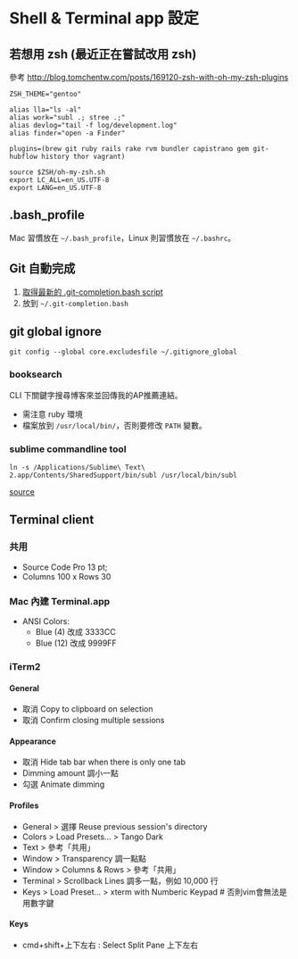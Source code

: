 # Shell & Terminal app 設定

## 若想用 zsh (最近正在嘗試改用 zsh)

參考 http://blog.tomchentw.com/posts/169120-zsh-with-oh-my-zsh-plugins

    ZSH_THEME="gentoo"

    alias lla="ls -al"
    alias work="subl .; stree .;"
    alias devlog="tail -f log/development.log"
    alias finder="open -a Finder"

    plugins=(brew git ruby rails rake rvm bundler capistrano gem git-hubflow history thor vagrant)

    source $ZSH/oh-my-zsh.sh
    export LC_ALL=en_US.UTF-8
    export LANG=en_US.UTF-8

## .bash_profile

Mac 習慣放在 `~/.bash_profile`，Linux 則習慣放在 `~/.bashrc`。

## Git 自動完成
1. [取得最新的 .git-completion.bash script](http://git.kernel.org/cgit/git/git.git/plain/contrib/completion/)
2. 放到 `~/.git-completion.bash`

## git global ignore
    git config --global core.excludesfile ~/.gitignore_global

### booksearch
CLI 下關鍵字搜尋博客來並回傳我的AP推薦連結。

* 需注意 ruby 環境
* 檔案放到 `/usr/local/bin/`，否則要修改 `PATH` 變數。

### sublime commandline tool

    ln -s /Applications/Sublime\ Text\ 2.app/Contents/SharedSupport/bin/subl /usr/local/bin/subl

[source](https://gist.github.com/olivierlacan/1195304)

## Terminal client
### 共用
* Source Code Pro 13 pt;
* Columns 100 x Rows 30

### Mac 內建 Terminal.app
* ANSI Colors:
  * Blue (4) 改成 3333CC
  * Blue (12) 改成 9999FF

### iTerm2
#### General
* 取消 Copy to clipboard on selection
* 取消 Confirm closing multiple sessions

#### Appearance
* 取消 Hide tab bar when there is only one tab
* Dimming amount 調小一點
* 勾選 Animate dimming

#### Profiles
* General > 選擇 Reuse previous session's directory
* Colors > Load Presets... > Tango Dark
* Text > 參考「共用」
* Window > Transparency 調一點點
* Window > Columns & Rows > 參考「共用」
* Terminal > Scrollback Lines 調多一點，例如 10,000 行
* Keys > Load Preset... > xterm with Numberic Keypad # 否則vim會無法是用數字鍵

#### Keys
  * cmd+shift+上下左右 : Select Split Pane 上下左右
